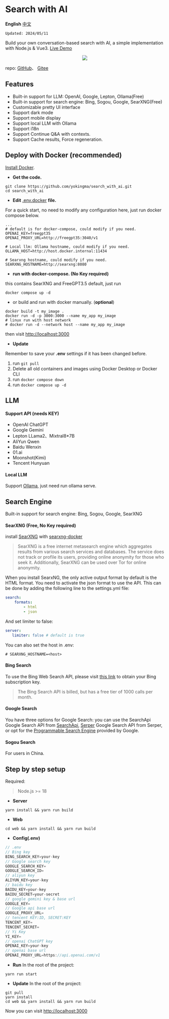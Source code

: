 # Search with AI

**English** [中文](./README_CN.md)  

```Updated: 2024/05/11```

Build your own conversation-based search with AI, a simple implementation with Node.js & Vue3. [Live Demo](https://isou.chat/)  

<div align="center">
 <img src="./screenshot.png"></img>
</div>

repo: [GitHub](https://github.com/yokingma/search_with_ai)、 [Gitee](https://gitee.com/zac_ma/search_with_ai)  

## Features

* Built-in support for LLM: OpenAI, Google, Lepton, Ollama(Free)
* Built-in support for search engine: Bing, Sogou, Google, SearXNG(Free)
* Customizable pretty UI interface
* Support dark mode
* Support mobile display
* Support local LLM with Ollama
* Support i18n
* Support Continue Q&A with contexts.
* Support Cache results, Force regeneration.

## Deploy with Docker (recommended)

[Install Docker](https://docs.docker.com/install/).

* **Get the code.**

```shell
git clone https://github.com/yokingma/search_with_ai.git
cd search_with_ai
```

* **Edit** [.env.docker](https://github.com/yokingma/search_with_ai/blob/main/.env) **file.**

For a quick start, no need to modify any configuration here, just run docker compose below.

```shell
...
# default is for docker-compose, could modify if you need.
OPENAI_KEY=freegpt35
OPENAI_PROXY_URL=http://freegpt35:3040/v1

# Local llm: Ollama hostname, could modify if you need.
OLLAMA_HOST=http://host.docker.internal:11434

# Searxng hostname, could modify if you need.
SEARXNG_HOSTNAME=http://searxng:8080
```

* **run with docker-compose. (No Key required)**

this contains SearXNG and FreeGPT3.5 default, just run

```shell
docker compose up -d
```

* or build and run with docker manually. (**optional**)

```shell
docker build -t my_image .
docker run -d -p 3000:3000 --name my_app my_image
# linux run with host network
# docker run -d --network host --name my_app my_image
```

then visit <http://localhost:3000>

* **Update**

Remember to save your **.env** settings if it has been changed before.

1. run ```git pull```
2. Delete all old containers and images using Docker Desktop or Docker CLI
3. run ```docker compose down```
4. run ```docker compose up -d```

## LLM

#### Support API (needs KEY)

* OpenAI ChatGPT
* Google Gemini
* Lepton LLama2、Mixtral8*7B
* AliYun Qwen
* Baidu Wenxin
* 01.ai
* Moonshot(Kimi)
* Tencent Hunyuan

#### Local LLM

Support [Ollama](https://github.com/ollama/ollama), just need run ollama serve.

## Search Engine

Built-in support for search engine: Bing, Sogou, Google, SearXNG

#### SearXNG (Free, No Key required)

install [SearXNG](https://github.com/searxng/searxng) with [searxng-docker](https://github.com/searxng/searxng-docker)
> SearXNG is a free internet metasearch engine which aggregates results from various search services and databases. The service does not track or profile its users, providing online anonymity for those who seek it. Additionally, SearXNG can be used over Tor for online anonymity.

When you install SearxNG, the only active output format by default is the HTML format. You need to activate the json format to use the API. This can be done by adding the following line to the settings.yml file:

```yaml
search:
    formats:
        - html
        - json
```

And set limiter to false:

```yaml
server:
   limiter: false # default is true
```

You can also set the host in .env:

```shell
# SEARXNG_HOSTNAME=<host>
```

#### Bing Search

To use the Bing Web Search API, please visit [this link](https://www.microsoft.com/en-us/bing/apis/bing-web-search-api) to obtain your Bing subscription key.
> The Bing Search API is billed, but has a free tier of 1000 calls per month.

#### Google Search

You have three options for Google Search: you can use the SearchApi Google Search API from [SearchApi](https://www.searchapi.io/), [Serper](https://www.serper.dev/) Google Search API from Serper, or opt for the [Programmable Search Engine](https://developers.google.com/custom-search) provided by Google.

#### Sogou Search

For users in China.

## Step by step setup

Required:
> Node.js >= 18

* **Server**

```shell
yarn install && yarn run build
```

* **Web**

```shell
cd web && yarn install && yarn run build
```

* **Config(.env)**

```ts
// .env
// Bing key
BING_SEARCH_KEY=your-key
// Google search key
GOOGLE_SEARCH_KEY=
GOOGLE_SEARCH_ID=
// aliyun key
ALIYUN_KEY=your-key
// baidu key
BAIDU_KEY=your-key
BAIDU_SECRET=your-secret
// google gemini key & base url
GOOGLE_KEY=
// Google api base url
GOOGLE_PROXY_URL=
// tencent KEY:ID, SECRET:KEY
TENCENT_KEY=
TENCENT_SECRET=
// Yi Key
YI_KEY=
// openai ChatGPT key
OPENAI_KEY=your-key
// openai base url
OPENAI_PROXY_URL=https://api.openai.com/v1
```

* **Run**
In the root of the project:

```shell
yarn run start 
```

* **Update**
In the root of the project:

```shell
git pull
yarn install
cd web && yarn install && yarn run build
```

Now you can visit <http://localhost:3000>
